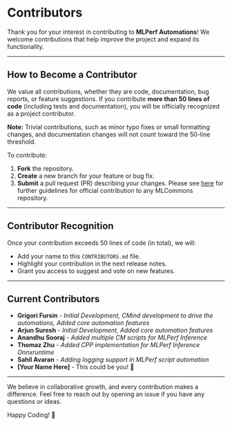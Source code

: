 # Contributors

Thank you for your interest in contributing to **MLPerf Automations**! We welcome contributions that help improve the project and expand its functionality.  

---

## How to Become a Contributor

We value all contributions, whether they are code, documentation, bug reports, or feature suggestions. If you contribute **more than 50 lines of code** (including tests and documentation), you will be officially recognized as a project contributor.  

**Note:** Trivial contributions, such as minor typo fixes or small formatting changes, and documentation changes will not count toward the 50-line threshold.  

To contribute:  
1. **Fork** the repository.  
2. **Create** a new branch for your feature or bug fix.  
3. **Submit** a pull request (PR) describing your changes.
Please see [here](CONTRIBUTING.md) for further guidelines for official contribution to any MLCommons repository.

---

## Contributor Recognition

Once your contribution exceeds 50 lines of code (in total), we will:  
- Add your name to this `CONTRIBUTORS.md` file.  
- Highlight your contribution in the next release notes.  
- Grant you access to suggest and vote on new features.  

---

## Current Contributors

- **Grigori Fursin** - *Initial Development, CMind development to drive the automations, Added core automation features*
- **Arjun Suresh** - *Initial Development, Added core automation features* 
- **Anandhu Sooraj** - *Added multiple CM scripts for MLPerf Inference*
- **Thomaz Zhu** - *Added CPP implementation for MLPerf Inference Onnxruntime*
- **Sahil Avaran** - *Adding logging support in MLPerf script automation* 
- **[Your Name Here]** - This could be you! 🎉  

---

We believe in collaborative growth, and every contribution makes a difference. Feel free to reach out by opening an issue if you have any questions or ideas.  

Happy Coding! 🚀
